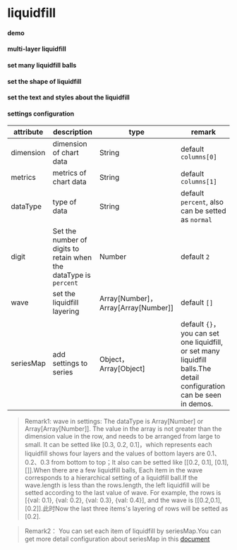 # liquidfill

#### demo

<vuep template="#simple-liquidfill"></vuep>

<script v-pre type="text/x-template" id="simple-liquidfill">
<template>
  <ve-liquidfill :data="chartData"></ve-liquidfill>
</template>

<script>
  export default {
    data () {
      return {
        chartData: {
          columns: ['city', 'percent'],
          rows: [{
            city: 'ShangHai',
            percent: 0.6
          }]
        }
      }
    }
  }
</script>
</script>

#### multi-layer liquidfill

<vuep template="#set-layers"></vuep>

<script v-pre type="text/x-template" id="set-layers">
<template>
  <ve-liquidfill :data="chartData" :settings="chartSettings"></ve-liquidfill>
</template>

<script>
  export default {
    data () {
      this.chartSettings = {
        wave: [0.5, 0.3, 0.1],
        seriesMap: {
          'ShangHai': {
            color: ['red', 'green', 'yellow']
          }
        }
      }
      return {
        chartData: {
          columns: ['city', 'percent'],
          rows: [{
            city: 'ShangHai',
            percent: 0.7
          }]
        }
      }
    }
  }
</script>
</script>

#### set many liquidfill balls

<vuep template="#set-multi"></vuep>

<script v-pre type="text/x-template" id="set-multi">
<template>
  <ve-liquidfill :data="chartData" :settings="chartSettings"></ve-liquidfill>
</template>

<script>
  export default {
    data () {
      this.chartSettings = {
        wave: [[0.5, 0.3, 0.1], [0.3, 0.2], []],
        seriesMap: [
          {
            color: ['red', 'green', 'yellow'],
            label: {
              formatter (options) {
                const {
                  seriesName,
                  data: {
                    value
                  }
                } = options
                return `${seriesName}\n${value}`
              },
              fontSize: 20
            },
            center: ['24%', '20%'],
            radius: '40%',
            waveAnimation: false
          },
          {
            label: {
              formatter (options) {
                return `${options.seriesName}\n${options.data.value}`
              },
              fontSize: 20
            },
            center: ['25%', '70%'],
            radius: '40%'
          },
          {
            label: {
              fontSize: 30
            },
            center: ['70%', '50%'],
            radius: '40%',
            waveAnimation: false
          }
        ]
      }
      return {
        chartData: {
          columns: ['city', 'percent'],
          rows: [{
            city: 'ShangHai',
            percent: 0.6
          }, {
            city: 'Guangzhou',
            percent: 0.4
          }, {
            city: 'ChengDu',
            percent: 0.9
          }]
        }
      }
    }
  }
</script>
</script>

#### set the shape of liquidfill

<vuep template="#set-shape"></vuep>

<script v-pre type="text/x-template" id="set-shape">
<template>
  <ve-liquidfill :data="chartData" :settings="chartSettings"></ve-liquidfill>
</template>

<script>
  export default {
    data () {
      this.chartSettings = {
        seriesMap: {
          'ShangHai': {
            shape: 'rect'
          }
        }
      }
      return {
        chartData: {
          columns: ['city', 'percent'],
          rows: [{
            city: 'ShangHai',
            percent: 0.6
          }]
        }
      }
    }
  }
</script>
</script>

#### set the text and styles about the liquidfill

<vuep template="#set-style"></vuep>

<script v-pre type="text/x-template" id="set-style">
<template>
  <ve-liquidfill
    :data="chartData"
    background-color="#000"
    :settings="chartSettings">
  </ve-gauge>
</template>

<script>
  export default {
    data () {
      this.chartSettings = {
        seriesMap: {
          'ShangHai': {
            color: ['red'],
            itemStyle: {
              opacity: 0.2
            },
            emphasis: {
              itemStyle: {
                opacity: 0.8
              }
            },
            backgroundStyle: {
              color: 'yellow'
            },
            label: {
              formatter (options) {
                const {
                  seriesName,
                  value
                } = options
                return `${seriesName}\n${value * 100}%`
              },
              fontSize: 30,
              color: 'green',
              insideColor: 'red'
            }
          }
        }
      }
      return {
        chartData: {
          columns: ['city', 'percent'],
          rows: [{
            city: 'ShangHai',
            percent: 0.6
          }]
        }
      }
    }
  }
</script>
</script>


#### settings configuration

| attribute | description | type | remark |
| --- | --- | --- | --- |
| dimension | dimension of chart data | String | default `columns[0]` |
| metrics | metrics of chart data | String | default `columns[1]` |
| dataType | type of data | String | default `percent`, also can be setted as `normal` |
| digit | Set the number of digits to retain when the dataType is `percent` | Number | default `2` |
| wave | set the liquidfill layering | Array[Number]，Array[Array[Number]] | default `[]` |
| seriesMap | add settings to series | Object，Array[Object] | default `{}`，you can set one liquidfill, or set many liquidfill balls.The detail configuration can be seen in demos.

> Remark1: wave in settings: The dataType is Array[Number] or Array[Array[Number]]. The value in the array is not greater than the dimension value in the row, and needs to be arranged from large to small. It can be setted like [0.3, 0.2, 0.1]，which represents each liquidfill shows four layers and the values of bottom layers are 0.1、0.2、0.3 from bottom to top；It also can be setted like [[0.2, 0.1], [0.1], []].When there are a few liquidfill balls, Each item in the wave corresponds to a hierarchical setting of a liquidfill ball.If the wave.length is less than the rows.length, the left liquidfill will be setted according to the last value of wave. For example, the rows is [{val: 0.1}, {val: 0.2}, {val: 0.3}, {val: 0.4}], and the wave is [[0.2,0.1], [0.2]].此时Now the last three items's layering of rows will be setted as [0.2].

> Remark2： You can set each item of liquidfill by seriesMap.You can get more detail configuration about seriesMap in this [document](https://github.com/ecomfe/echarts-liquidfill)